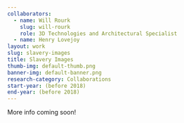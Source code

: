```yaml
---
collaborators: 
  - name: Will Rourk
    slug: will-rourk
    role: 3D Technologies and Architectural Specialist
  - name: Henry Lovejoy
layout: work
slug: slavery-images
title: Slavery Images
thumb-img: default-thumb.png
banner-img: default-banner.png
research-category: Collaborations
start-year: (before 2018)
end-year: (before 2018)
---
```

More info coming soon!
